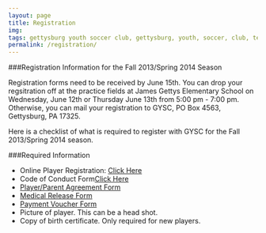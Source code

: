 ```yaml
---
layout: page
title: Registration
img: 
tags: gettysburg youth soccer club, gettysburg, youth, soccer, club, teams, registration
permalink: /registration/
---
```

###Registration Information for the Fall 2013/Spring 2014 Season

Registration forms need to be received by June 15th. You can drop your regsitration off at the practice fields at James Gettys Elementary School on Wednesday, June 12th or Thursday June 13th from 5:00 pm - 7:00 pm. Otherwise, you can mail your registration to GYSC, PO Box 4563, Gettysburg, PA 17325.

Here is a checklist of what is required to register with GYSC for the Fall 2013/Spring 2014 season.

###Required Information

<ul>
<li>Online Player Registration: <a href="https://www.youthleaguesusa.com/epys/13-14/0117/008/Welcome.html">Click Here</a></li>
<li>Code of Conduct Form<a href="https://www.dropbox.com/s/8xz3x9al7lz5vcb/Code%20of%20Conduct-1.pdf">Click Here</a></li>
<li><a href="https://www.dropbox.com/s/3si4g9vn0x68eik/GYSC%20Player-Parent%20Agreement.pdf">Player/Parent Agreement Form</a></li>
<li><a href="https://www.dropbox.com/s/7qfdk24zfej4bak/Medical_Release1.pdf">Medical Release Form</a></li>
<li><a href="https://www.dropbox.com/s/fs5ugznij8v3asa/GYSC%20Payment%20Voucher.pdf">Payment Voucher Form</a></li>
<li>Picture of player. This can be a head shot.</li>
<li>Copy of birth certificate. Only required for new players.</li>
</ul>



